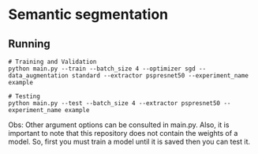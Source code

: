 # Semantic segmentation

## Running

```
# Training and Validation
python main.py --train --batch_size 4 --optimizer sgd --data_augmentation standard --extractor pspresnet50 --experiment_name example

# Testing
python main.py --test --batch_size 4 --extractor pspresnet50 --experiment_name example
```

Obs: Other argument options can be consulted in main.py. Also, it is important to note that this repository does not contain the weights of a model. So, first you must train a model until it is saved then you can test it.